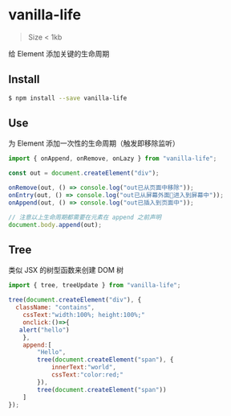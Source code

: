 # vanilla-life

> Size < 1kb

给 Element 添加关键的生命周期

## Install

```sh
$ npm install --save vanilla-life
```

## Use

为 Element 添加一次性的生命周期（触发即移除监听）

```js
import { onAppend, onRemove, onLazy } from "vanilla-life";

const out = document.createElement("div");

onRemove(out, () => console.log("out已从页面中移除"));
onEntry(out, () => console.log("out已从屏幕外面进入到屏幕中"));
onAppend(out, () => console.log("out已插入到页面中"));

// 注意以上生命周期都需要在元素在 append 之前声明
document.body.append(out);
```

## Tree

类似 JSX 的树型函数来创建 DOM 树

```js
import { tree, treeUpdate } from "vanilla-life";

tree(document.createElement("div"), {
  className: "contains",
	cssText:"width:100%; height:100%;"
	onclick:()=>{
   alert("hello")
	},
	append:[
		"Hello",
		tree(document.createElement("span"), {
			innerText:"world",
			cssText:"color:red;"
		}),
		tree(document.createElement("span"))
	]
});
```
